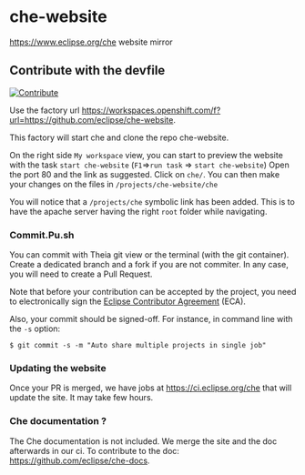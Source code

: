 # che-website
https://www.eclipse.org/che website mirror

## Contribute with the devfile

[![Contribute](https://raw.githubusercontent.com/redhat-developer-demos/quarkus-reactjs-postit-app/master/factory-contribute.svg)](https://workspaces.openshift.com/f?url=https://github.com/eclipse/che-website)

Use the factory url https://workspaces.openshift.com/f?url=https://github.com/eclipse/che-website.

This factory will start che and clone the repo che-website.

On the right side `My workspace` view, you can start to preview the website with the task `start che-website` (`F1`=>`run task` => `start che-website`) 
Open the port 80 and the link as suggested. Click on `che/`.
You can then make your changes on the files in `/projects/che-website/che`

You will notice that a `/projects/che` symbolic link has been added. This is to have the apache server having the right `root` folder while navigating.

### Commit.Pu.sh
You can commit with Theia git view or the terminal (with the git container). Create a dedicated branch and a fork if you are not commiter.
In any case, you will need to create a Pull Request.

Note that before your contribution can be accepted by the project, you need to electronically sign the [Eclipse Contributor Agreement](https://github.com/eclipse/che/wiki/Eclipse-Contributor-Agreement) (ECA). 

Also, your commit should be signed-off.
For instance, in command line with the `-s` option:
```
$ git commit -s -m "Auto share multiple projects in single job"
```


### Updating the website
Once your PR is merged, we have jobs at https://ci.eclipse.org/che that will update the site. It may take few hours.


### Che documentation ?
The Che documentation is not included. We merge the site and the doc afterwards in our ci. To contribute to the doc: https://github.com/eclipse/che-docs.
